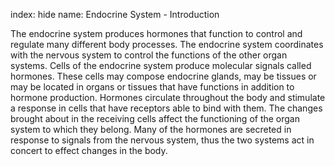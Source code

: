 index: hide
name: Endocrine System - Introduction

The endocrine system produces hormones that function to control and regulate many different body processes. The endocrine system coordinates with the nervous system to control the functions of the other organ systems. Cells of the endocrine system produce molecular signals called hormones. These cells may compose endocrine glands, may be tissues or may be located in organs or tissues that have functions in addition to hormone production. Hormones circulate throughout the body and stimulate a response in cells that have receptors able to bind with them. The changes brought about in the receiving cells affect the functioning of the organ system to which they belong. Many of the hormones are secreted in response to signals from the nervous system, thus the two systems act in concert to effect changes in the body.
